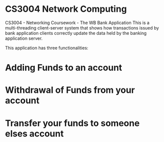 # CS3004 Network Computing
CS3004 - Networking Coursework - The WB Bank Application
This is a multi-threading client-server system that shows how transactions issued by bank application clients correctly update the data held by the banking application server.

This application has three functionalities:
# Adding Funds to an account
# Withdrawal of Funds from your account
# Transfer your funds to someone elses account
